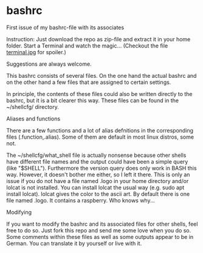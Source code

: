 # bashrc
First issue of my bashrc-file with its associates

Instruction: Just download the repo as zip-file and extract it in your home folder. Start a Terminal and watch the magic...
(Checkout the file [terminal.jpg](https://github.com/TomfromBerlin/bashrc/blob/main/terminal.jpg) for spoiler.)

Suggestions are always welcome.

This bashrc consists of several files. On the one hand the actual bashrc and on the other hand a few files that are assigned to certain settings.

In principle, the contents of these files could also be written directly to the bashrc, but it is a bit clearer this way. These files can be found in the ~/shellcfg/ directory.

Aliases and functions

There are a few functions and a lot of alias defnitions in the corresponding files (.function,.alias). Some of them are default in most linux distros, some not.

The ~/shellcfg/what_shell file is actually nonsense because other shells have different file names and the output could have been a simple query (like "$SHELL"). Furthermore the version query does only work in BASH this way. However, it doesn't bother me either, so I left it there. This is only an issue if you do not have a file named .logo in your home directory and/or lolcat is not installed.
You can install lolcat the usual way (e.g. sudo apt install lolcat). lolcat gives the color to the ascii art.
By default there is one file named .logo. It contains a raspberry. Who knows why...

Modifying

If you want to modify the bashrc and its associated files for other shells, feel free to do so. Just fork this repo and send me some love when you do so.
Some comments within these files as well as some outputs appear to be in German. You can translate it by yourself or live with it.
